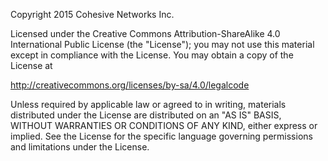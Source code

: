 Copyright 2015 Cohesive Networks Inc.

Licensed under the Creative Commons Attribution-ShareAlike 4.0 International Public License (the "License"); you may not use this material except in compliance with the License. You may obtain a copy of the License at

http://creativecommons.org/licenses/by-sa/4.0/legalcode

Unless required by applicable law or agreed to in writing, materials distributed under the License are distributed on an "AS IS" BASIS, WITHOUT WARRANTIES OR CONDITIONS OF ANY KIND, either express or implied. See the License for the specific language governing permissions and limitations under the License.

